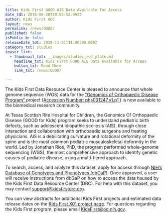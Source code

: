 ```yaml
---
title: Kids First GOOD AIS Data Available for Access
date_tdt: 2018-06-20T18:09:52.902Z
author: Kids First AOC
layout: news
permalink: /news/GOOD/
published: false
isPublic_b: false
releaseDate_tdt: 2018-11-01T11:00:00.000Z
category_txt: studies
teaser_list:
  - thumbnail_txt: __images/studies_red_plate.md
    headline_txt: Kids First GOOD AIS Data Available for Access
    button_txt: Read More
    link_txt: /news/GOOD/

---
```















The Kids First Data Resource Center is pleased to announce that whole genome sequence (WGS) data for the <a href="https://commonfund.nih.gov/kidsfirst/x01projects#Rios16">“Genomics of Orthopaedic Disease Program” </a> project (<a href="https://www.ncbi.nlm.nih.gov/projects/gap/cgi-bin/study.cgi?study_id=phs001247.v1.p1">Accession Number: phs001247.v1.p1 </a>) is now available to the biomedical research community. 

At Texas Scottish Rite Hospital for Children, the Genomics Of Orthopaedic Disease (GOOD for Kids) program seeks to understand pediatric birth defects, such as adolescent idiopathic scoliosis (AIS), through close interaction and collaboration with orthopaedic surgeons and treating physicians. AIS is a debilitating curvature and rotational deformity of the spine and is the most common pediatric musculoskeletal deformity in the world. Led by Jonathan Rios, PhD, the program performed whole-genome sequencing (WGS), the most comprehensive approach to identify genetic causes of pediatric disease, using a multi-tiered approach. 

To search, access, and analyze this dataset, apply for access through <a href="https://www.ncbi.nlm.nih.gov/projects/gap/cgi-bin/study.cgi?study_id=phs001228.v1.p1">NIH’s Database of Genotypes and Phenotypes (dbGaP)</a>. Once approved, a user will receive instructions from dbGaP on how to access the data housed by the Kids First Data Resource Center (DRC). For help with this dataset, you may contact support@kidsfirstdrc.org.
 
You can view abstracts for additional Kids First projects and estimated data release dates on the <a href="https://commonfund.nih.gov/kidsfirst/X01Projects">Kids First X01 project page</a>. For questions regarding the Kids First program, please email KidsFirst@od.nih.gov.